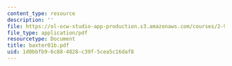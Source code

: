 ```yaml
---
content_type: resource
description: ''
file: https://ol-ocw-studio-app-production.s3.amazonaws.com/courses/2-997-decision-making-in-large-scale-systems-spring-2004/1d0bbfb96c884828c39f5cea5c16daf8_baxter01b.pdf
file_type: application/pdf
resourcetype: Document
title: baxter01b.pdf
uid: 1d0bbfb9-6c88-4828-c39f-5cea5c16daf8
---
```

